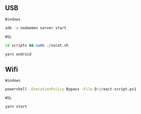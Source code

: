 ## USB
`Windows`
```bash
adb -a nodaemon server start
```
`WSL`
```bash
cd scripts && sudo ./socat.sh
```
```bash
yarn android
```

## Wifi
`Windows`
```bash
powershell -ExecutionPolicy Bypass -File D:\react-script.ps1
```
`WSL`
```bash
yarn start
```